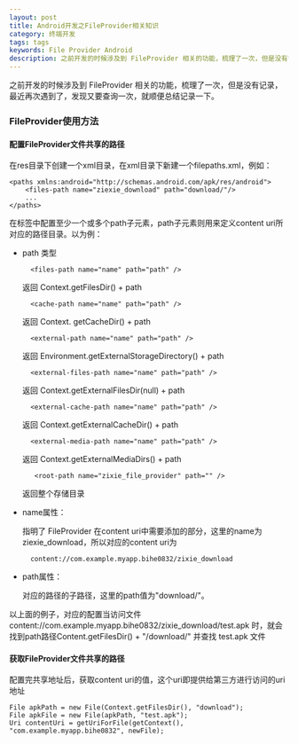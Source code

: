 ```yaml
---
layout: post
title: Android开发之FileProvider相关知识
category: 终端开发
tags: tags
keywords: File Provider Android
description: 之前开发的时候涉及到 FileProvider 相关的功能，梳理了一次，但是没有记录，最近再次遇到了，发现又要查询一次，就顺便总结记录一下。
---
```


之前开发的时候涉及到 FileProvider 相关的功能，梳理了一次，但是没有记录，最近再次遇到了，发现又要查询一次，就顺便总结记录一下。

### FileProvider使用方法

#### 配置FileProvider文件共享的路径

在res目录下创建一个xml目录，在xml目录下新建一个filepaths.xml，例如：

	<paths xmlns:android="http://schemas.android.com/apk/res/android"> 
	    <files-path name="ziexie_download" path="download/"/> 
	    ...
	</paths>
	
	
在<paths>标签中配置至少一个或多个path子元素，path子元素则用来定义content uri所对应的路径目录。以<files-path>为例：

- path 类型

		<files-path name="name" path="path" />
		
	返回 Context.getFilesDir() + path

		<cache-path name="name" path="path" />

	返回 Context. getCacheDir() + path

		<external-path name="name" path="path" />
		
	返回 Environment.getExternalStorageDirectory() + path

		<external-files-path name="name" path="path" />
		
	返回 Context.getExternalFilesDir(null) + path

		<external-cache-path name="name" path="path" />
		
	返回 Context.getExternalCacheDir() + path

		<external-media-path name="name" path="path" />
		
	返回 Context.getExternalMediaDirs() + path
		
		 <root-path name="zixie_file_provider" path="" />
		
	返回整个存储目录

- name属性：

	指明了 FileProvider 在content uri中需要添加的部分，这里的name为ziexie_download，所以对应的content uri为

		content://com.example.myapp.bihe0832/zixie_download
		
- path属性：

	对应的路径的子路径，这里的path值为"download/"。
	
	
以上面的例子，对应的配置当访问文件 content://com.example.myapp.bihe0832/zixie_download/test.apk 时，就会找到path路径Content.getFilesDir() + "/download/" 并查找 test.apk 文件

#### 获取FileProvider文件共享的路径

配置完共享地址后，获取content uri的值，这个uri即提供给第三方进行访问的uri地址

	File apkPath = new File(Context.getFilesDir(), "download");
	File apkFile = new File(apkPath, "test.apk");
	Uri contentUri = getUriForFile(getContext(), "com.example.myapp.bihe0832", newFile);
	